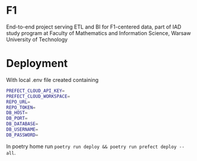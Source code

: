 # F1
End-to-end project serving ETL and BI for F1-centered data,  part of IAD study program at Faculty of Mathematics and Information Science, Warsaw University of Technology

# Deployment

With local .env file created containing
```bash
PREFECT_CLOUD_API_KEY=
PREFECT_CLOUD_WORKSPACE=
REPO_URL=
REPO_TOKEN=
DB_HOST=
DB_PORT=
DB_DATABASE=
DB_USERNAME=
DB_PASSWORD=
```

In poetry home run `poetry run deploy && poetry run prefect deploy --all`.
